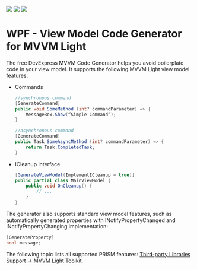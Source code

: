 <!-- default badges list -->
![](https://img.shields.io/endpoint?url=https://codecentral.devexpress.com/api/v1/VersionRange/488570213/21.2.4%2B)
[![](https://img.shields.io/badge/Open_in_DevExpress_Support_Center-FF7200?style=flat-square&logo=DevExpress&logoColor=white)](https://supportcenter.devexpress.com/ticket/details/T1086643)
[![](https://img.shields.io/badge/📖_How_to_use_DevExpress_Examples-e9f6fc?style=flat-square)](https://docs.devexpress.com/GeneralInformation/403183)
<!-- default badges end -->
# WPF - View Model Code Generator for MVVM Light

The free DevExpress MVVM Code Generator helps you avoid boilerplate code in your view model. It supports the following MVVM Light view model features:

* Commands

    ```csharp
    //synchronous command
    [GenerateCommand]
    public void SomeMethod (int? commandParameter) => {
        MessageBox.Show(“Simple Command”);
    }

    //asynchronous command
    [GenerateCommand]
    public Task SomeAsyncMethod (int? commandParameter) => {
        return Task.CompletedTask;
    }
    ```

* ICleanup interface

    ```csharp
    [GenerateViewModel(ImplementICleanup = true)]
    public partial class MainViewModel {
        public void OnCleanup() {
            // ...
        }
    }
    ```

The generator also supports standard view model features, such as automatically generated properties with INotifyPropertyChanged and INotifyPropertyChanging implementation:

```csharp
[GenerateProperty]
bool message;
```

The following topic lists all supported PRISM features: [Third-party Libraries Support -> MVVM Light Toolkit](https://docs.devexpress.com/WPF/402989/mvvm-framework/viewmodels/compile-time-generated-viewmodels#mvvm-light-toolkit).
